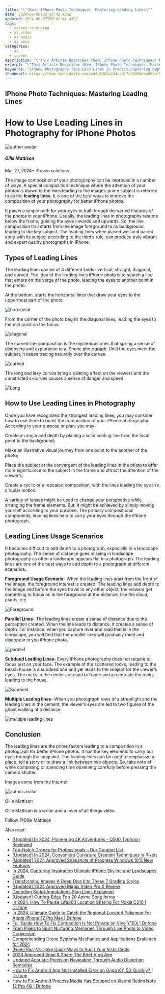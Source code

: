 ```yaml
---
title: "\"[New] IPhone Photo Techniques  Mastering Leading Lines\""
date: 2024-06-06T03:03:42.426Z
updated: 2024-06-07T03:03:42.426Z
tags: 
  - screen-recording
  - ai video
  - ai audio
  - ai auto
categories: 
  - ai
  - screen
description: "\"This Article Describes [New] IPhone Photo Techniques: Mastering Leading Lines\""
excerpt: "\"This Article Describes [New] IPhone Photo Techniques: Mastering Leading Lines\""
keywords: "IPhone Photography Tips,Lead Lines in ProPics,Capturing Depth with IPhones,Masterful Photo Techniques,Striking iPhoto Composition,Horizon Line Technique,Dynamic iPhone Imagery"
thumbnail: https://thmb.techidaily.com/cd3d2360a2d4ccd17e303566ba964ef54de4b2742b9a5d3bf951667fe61ff2f5.jpg
---
```


## IPhone Photo Techniques: Mastering Leading Lines

# How to Use Leading Lines in Photography for iPhone Photos

![author avatar](https://images.wondershare.com/filmora/article-images/ollie-mattison.jpg)

##### Ollie Mattison

 Mar 27, 2024• Proven solutions

 The image composition of your photography can be improved in a number of ways. A special composition technique where the attention of your photos is drawn to the lines leading to the image’s prime subject is referred to as the **leading lines**. It is one of the best ways to improve the composition of your photography for better iPhone photos.

 It paves a simple path for your eyes to trail through the varied features of the photos in your iPhone. Usually, the leading lines in photography resume below the frame, guiding the eyes inwards and upwards. So, the line composition trail starts from the image foreground to its background, leading to the key subject. The leading lines when placed well and paired aptly with its subject according to the third’s rule, can produce truly vibrant and expert quality photographs in iPhone.

## Types of Leading Lines

 The leading lines can be of 4 different kinds- vertical, straight, diagonal, and curved. The idea of the leading lines iPhone photo is to search a line that enters on the verge of the photo, leading the eyes to another point in the photo.

 At the bottom, starts the horizontal lines that draw your eyes to the uppermost part of the photo.

![horizontal](https://images.wondershare.com/filmora/horizontal-lines.jpg)

 From the corner of the photo begins the diagonal lines, leading the eyes to the mid point on the focus.

![diagonal](https://images.wondershare.com/filmora/diagonal-lines.jpg)

 The curved line composition is the mysterious ones that spring a sense of discovery and exploration to a iPhone photograph. Until the eyes meet the subject, it keeps tracing naturally over the curves.

![curved](https://images.wondershare.com/filmora/curved-lines.jpg)

 The long and lazy curves bring a calming effect on the viewers and the constricted s-curves causes a sense of danger and speed.

![Long](https://images.wondershare.com/filmora/Long-lines.jpg)

## How to Use Leading Lines in Photography

 Once you have recognized the strongest leading lines, you may consider how to use them to boost the composition of your iPhone photography. According to your purpose or plan, you may-

 Create an angle and depth by placing a solid leading line from the focal point to the background;

 Make an illustrative visual journey from one point to the another of the photo;

 Place the subject at the convergent of the leading lines in the photo to offer more significance to the subject in the frame and attract the attention of the viewer’s.

 Create a cyclic or a repeated composition, with the lines leading the eye in a circular motion.

 A variety of lenses might be used to change your perspective while arranging the frame elements. But, it might be achieved by simply moving yourself according to your purpose. The primary compositional components, leading lines help to carry your eyes through the iPhone photograph.

## Leading Lines Usage Scenarios

 It becomes difficult to add depth to a photograph, especially in a landscape photography. The sense of distance goes missing in landscape photography as often a landscape appears flat in a photograph. The leading lines are one of the best ways to add depth to a photograph at different scenarios.

**Foreground Usage Scenario**\- When the leading lines start from the front of the image, the foreground interest is created. The leading lines add depth to the image and before the eyes travel to any other object, the viewers get something to focus on in the foreground at the distance, like the cloud, plants, etc.

![Foreground](https://images.wondershare.com/filmora/Foreground.jpg)

**Parallel Lines**\- The leading lines create a sense of distance due to the perception created. When the line leads to distance, it creates a sense of depth. For instance, when you capture river and road that is in the landscape, you will find that the parallel lines will gradually meet and disappear in you iPhone photo.

![parallel](https://images.wondershare.com/filmora/parallel.jpg)

**Subdued Leading Lines**\- Every iPhone photography does not require to focus just on your face. The example of the scattered rocks, leading to the beach house is a subdued one and yet leads to the subject for the viewer’s eyes. The rocks in the center are used to frame and accentuate the rocks leading to the house.

![Subdued](https://images.wondershare.com/filmora/Subdued-Leading.jpg)

**Multiple Leading lines**\- When you photograph rows of a streetlight and the leading lines in the cement, the viewer’s eyes are led to two figures of the ghost walking at a distance.

![multiple leading lines](https://images.wondershare.com/filmora/multiple.jpg)

## Conclusion

 The leading lines are the prime factors leading to a composition in a photograph for better iPhone photos. It has the key elements to carry our eyes through the snapshot. The leading lines can be used to emphasize a place, tell a story or to draw a link between two objects. So, take note of while composing or spending time observing carefully before pressing the camera shutter.

 Images come from the Internet

![author avatar](https://images.wondershare.com/filmora/article-images/ollie-mattison.jpg)

Ollie Mattison

Ollie Mattison is a writer and a lover of all things video.

Follow @Ollie Mattison


<ins class="adsbygoogle"
     style="display:block"
     data-ad-format="autorelaxed"
     data-ad-client="ca-pub-7571918770474297"
     data-ad-slot="1223367746"></ins>



<ins class="adsbygoogle"
     style="display:block"
     data-ad-client="ca-pub-7571918770474297"
     data-ad-slot="8358498916"
     data-ad-format="auto"
     data-full-width-responsive="true"></ins>


<span class="atpl-alsoreadstyle">Also read:</span>
<div><ul>
<li><a href="https://vp-tips.techidaily.com/updated-in-2024-pioneering-4k-adventures-q500-typhoon-reviewed/"><u>[Updated] In 2024, Pioneering 4K Adventures - Q500 Typhoon Reviewed</u></a></li>
<li><a href="https://vp-tips.techidaily.com/top-notch-drones-for-professionals-our-curated-list/"><u>Top-Notch Drones for Professionals – Our Curated List</u></a></li>
<li><a href="https://vp-tips.techidaily.com/updated-in-2024-convenient-curvature-creation-techniques-in-pixels/"><u>[Updated] In 2024, Convenient Curvature Creation Techniques in Pixels</u></a></li>
<li><a href="https://vp-tips.techidaily.com/updated-2024-approved-snapshots-of-progress-windows-10s-new-features/"><u>[Updated] 2024 Approved  Snapshots of Progress  Windows 10'S New Features</u></a></li>
<li><a href="https://vp-tips.techidaily.com/in-2024-capturing-inspiration-ultimate-iphone-skyline-and-landscapes-guide/"><u>In 2024, Capturing Inspiration  Ultimate iPhone Skyline and Landscapes Guide</u></a></li>
<li><a href="https://vp-tips.techidaily.com/transforming-images-a-deep-dive-into-these-7-grading-styles/"><u>Transforming Images  A Deep Dive Into These 7 Grading Styles</u></a></li>
<li><a href="https://vp-tips.techidaily.com/updated-2024-approved-magix-video-pro-x-review/"><u>[Updated] 2024 Approved  Magix Video Pro X Review</u></a></li>
<li><a href="https://vp-tips.techidaily.com/decoding-script-annotations-slug-lines-explained/"><u>Decoding Script Annotations  Slug Lines Explained</u></a></li>
<li><a href="https://vp-tips.techidaily.com/updated-cutting-edge-top-20-anime-song-intros/"><u>[Updated] Cutting-Edge Top 20 Anime Song Intros</u></a></li>
<li><a href="https://location-social.techidaily.com/in-2024-how-to-pause-life360-location-sharing-for-nokia-c210-drfone-by-drfone-virtual-android/"><u>In 2024, How To Pause Life360 Location Sharing For Nokia C210 | Dr.fone</u></a></li>
<li><a href="https://ios-pokemon-go.techidaily.com/in-2024-ultimate-guide-to-catch-the-regional-located-pokemon-for-apple-iphone-12-pro-max-drfone-by-drfone-virtual-ios/"><u>In 2024, Ultimate Guide to Catch the Regional-Located Pokemon For Apple iPhone 12 Pro Max | Dr.fone</u></a></li>
<li><a href="https://howto.techidaily.com/full-guide-how-to-fix-connection-is-not-private-on-vivo-y100i-drfone-by-drfone-fix-android-problems-fix-android-problems/"><u>Full Guide How To Fix Connection Is Not Private on Vivo Y100i | Dr.fone</u></a></li>
<li><a href="https://extra-lessons.techidaily.com/from-pixels-to-spirit-nurturing-memories-through-live-photo-to-video-conversion/"><u>From Pixels to Spirit  Nurturing Memories Through Live Photo to Video Conversion</u></a></li>
<li><a href="https://extra-resources.techidaily.com/comprehending-drone-systems-mechanics-and-applications-explained-for-2024/"><u>Comprehending Drone Systems  Mechanics and Applications Explained for 2024</u></a></li>
<li><a href="https://instagram-clips.techidaily.com/new-real-vs-fake-quick-ways-to-audit-your-insta-circle/"><u>[New] Real Vs. Fake  Quick Ways to Audit Your Insta Circle</u></a></li>
<li><a href="https://facebook-clips.techidaily.com/2024-approved-snap-and-share-the-brief-vlog-age/"><u>2024 Approved  Snap & Share  The Brief Vlog Age</u></a></li>
<li><a href="https://audio-shaping.techidaily.com/updated-acoustic-precision-navigating-through-audio-distortion-remedies/"><u>Updated Acoustic Precision Navigating Through Audio Distortion Remedies</u></a></li>
<li><a href="https://change-location.techidaily.com/how-to-fix-android-app-not-installed-error-on-oppo-k11-5g-quickly-drfone-by-drfone-fix-android-problems-fix-android-problems/"><u>How to Fix Android App Not Installed Error on Oppo K11 5G Quickly? | Dr.fone</u></a></li>
<li><a href="https://change-location.techidaily.com/how-to-fix-androidprocessmedia-has-stopped-on-xiaomi-redmi-note-12-pro-4g-drfone-by-drfone-fix-android-problems-fix-android-problems/"><u>How to Fix Android.Process.Media Has Stopped on Xiaomi Redmi Note 12 Pro 4G | Dr.fone</u></a></li>
</ul></div>
